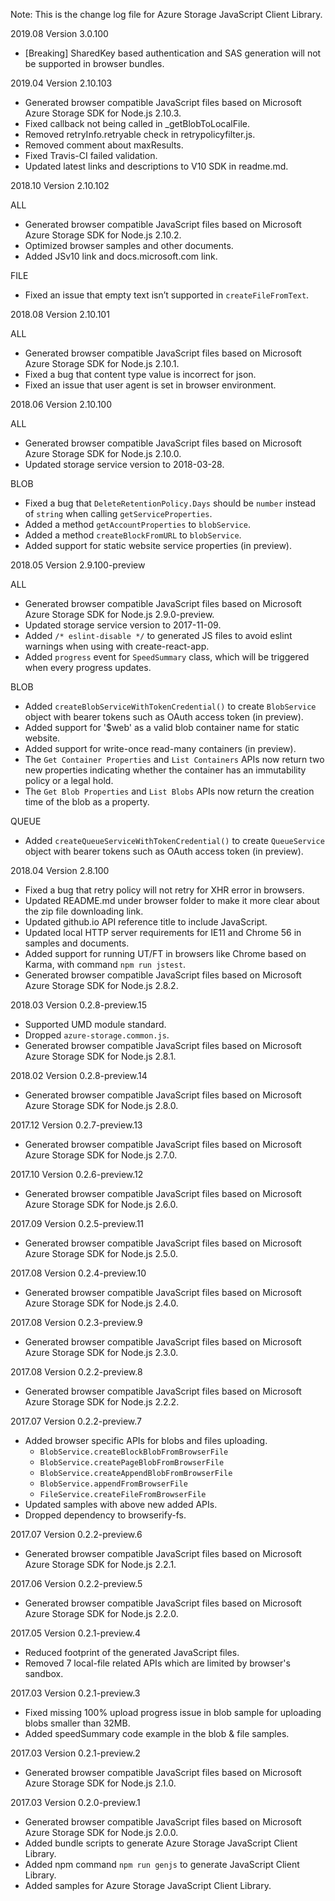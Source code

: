 Note: This is the change log file for Azure Storage JavaScript Client Library.

2019.08 Version 3.0.100

* [Breaking] SharedKey based authentication and SAS generation will not be supported in browser bundles.

2019.04 Version 2.10.103

* Generated browser compatible JavaScript files based on Microsoft Azure Storage SDK for Node.js 2.10.3.
* Fixed callback not being called in _getBlobToLocalFile.
* Removed retryInfo.retryable check in retrypolicyfilter.js.
* Removed comment about maxResults.
* Fixed Travis-CI failed validation.
* Updated latest links and descriptions to V10 SDK in readme.md.

2018.10 Version 2.10.102

ALL
* Generated browser compatible JavaScript files based on Microsoft Azure Storage SDK for Node.js 2.10.2.
* Optimized browser samples and other documents.
* Added JSv10 link and docs.microsoft.com link.

FILE
* Fixed an issue that empty text isn’t supported in `createFileFromText`.

2018.08 Version 2.10.101

ALL
* Generated browser compatible JavaScript files based on Microsoft Azure Storage SDK for Node.js 2.10.1.
* Fixed a bug that content type value is incorrect for json.
* Fixed an issue that user agent is set in browser environment.

2018.06 Version 2.10.100

ALL
* Generated browser compatible JavaScript files based on Microsoft Azure Storage SDK for Node.js 2.10.0.
* Updated storage service version to 2018-03-28.

BLOB
* Fixed a bug that `DeleteRetentionPolicy.Days` should be `number` instead of `string` when calling `getServiceProperties`.
* Added a method `getAccountProperties` to `blobService`.
* Added a method `createBlockFromURL` to `blobService`.
* Added support for static website service properties (in preview).

2018.05 Version 2.9.100-preview

ALL
* Generated browser compatible JavaScript files based on Microsoft Azure Storage SDK for Node.js 2.9.0-preview.
* Updated storage service version to 2017-11-09.
* Added `/* eslint-disable */` to generated JS files to avoid eslint warnings when using with create-react-app.
* Added `progress` event for `SpeedSummary` class, which will be triggered when every progress updates.

BLOB
* Added `createBlobServiceWithTokenCredential()` to create `BlobService` object with bearer tokens such as OAuth access token (in preview).
* Added support for '$web' as a valid blob container name for static website.
* Added support for write-once read-many containers (in preview).
* The `Get Container Properties` and `List Containers` APIs now return two new properties indicating whether the container has an immutability policy or a legal hold.
* The `Get Blob Properties` and `List Blobs` APIs now return the creation time of the blob as a property.

QUEUE
* Added `createQueueServiceWithTokenCredential()` to create `QueueService` object with bearer tokens such as OAuth access token (in preview).

2018.04 Version 2.8.100

* Fixed a bug that retry policy will not retry for XHR error in browsers.
* Updated README.md under browser folder to make it more clear about the zip file downloading link.
* Updated github.io API reference title to include JavaScript.
* Updated local HTTP server requirements for IE11 and Chrome 56 in samples and documents.
* Added support for running UT/FT in browsers like Chrome based on Karma, with command `npm run jstest`.
* Generated browser compatible JavaScript files based on Microsoft Azure Storage SDK for Node.js 2.8.2.

2018.03 Version 0.2.8-preview.15

* Supported UMD module standard.
* Dropped `azure-storage.common.js`.
* Generated browser compatible JavaScript files based on Microsoft Azure Storage SDK for Node.js 2.8.1.

2018.02 Version 0.2.8-preview.14

* Generated browser compatible JavaScript files based on Microsoft Azure Storage SDK for Node.js 2.8.0.

2017.12 Version 0.2.7-preview.13

* Generated browser compatible JavaScript files based on Microsoft Azure Storage SDK for Node.js 2.7.0.

2017.10 Version 0.2.6-preview.12

* Generated browser compatible JavaScript files based on Microsoft Azure Storage SDK for Node.js 2.6.0.

2017.09 Version 0.2.5-preview.11

* Generated browser compatible JavaScript files based on Microsoft Azure Storage SDK for Node.js 2.5.0.

2017.08 Version 0.2.4-preview.10

* Generated browser compatible JavaScript files based on Microsoft Azure Storage SDK for Node.js 2.4.0.

2017.08 Version 0.2.3-preview.9

* Generated browser compatible JavaScript files based on Microsoft Azure Storage SDK for Node.js 2.3.0.

2017.08 Version 0.2.2-preview.8

* Generated browser compatible JavaScript files based on Microsoft Azure Storage SDK for Node.js 2.2.2.

2017.07 Version 0.2.2-preview.7

* Added browser specific APIs for blobs and files uploading.
    * `BlobService.createBlockBlobFromBrowserFile`
    * `BlobService.createPageBlobFromBrowserFile`
    * `BlobService.createAppendBlobFromBrowserFile`
    * `BlobService.appendFromBrowserFile`
    * `FileService.createFileFromBrowserFile`
* Updated samples with above new added APIs.
* Dropped dependency to browserify-fs.

2017.07 Version 0.2.2-preview.6

* Generated browser compatible JavaScript files based on Microsoft Azure Storage SDK for Node.js 2.2.1.

2017.06 Version 0.2.2-preview.5

* Generated browser compatible JavaScript files based on Microsoft Azure Storage SDK for Node.js 2.2.0.

2017.05 Version 0.2.1-preview.4

* Reduced footprint of the generated JavaScript files.
* Removed 7 local-file related APIs which are limited by browser's sandbox.

2017.03 Version 0.2.1-preview.3

* Fixed missing 100% upload progress issue in blob sample for uploading blobs smaller than 32MB.
* Added speedSummary code example in the blob & file samples.

2017.03 Version 0.2.1-preview.2

* Generated browser compatible JavaScript files based on Microsoft Azure Storage SDK for Node.js 2.1.0.

2017.03 Version 0.2.0-preview.1

* Generated browser compatible JavaScript files based on Microsoft Azure Storage SDK for Node.js 2.0.0.
* Added bundle scripts to generate Azure Storage JavaScript Client Library.
* Added npm command `npm run genjs` to generate JavaScript Client Library.
* Added samples for Azure Storage JavaScript Client Library.